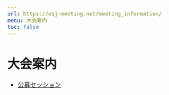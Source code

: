 ```yaml
---
url: https://esj-meeting.net/meeting_information/
menu: 大会案内
toc: false
---
```


# 大会案内

* [公募セッション](esj_opensession)
